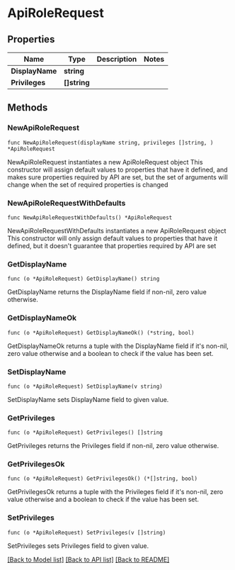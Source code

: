 # ApiRoleRequest

## Properties

Name | Type | Description | Notes
------------ | ------------- | ------------- | -------------
**DisplayName** | **string** |  | 
**Privileges** | **[]string** |  | 

## Methods

### NewApiRoleRequest

`func NewApiRoleRequest(displayName string, privileges []string, ) *ApiRoleRequest`

NewApiRoleRequest instantiates a new ApiRoleRequest object
This constructor will assign default values to properties that have it defined,
and makes sure properties required by API are set, but the set of arguments
will change when the set of required properties is changed

### NewApiRoleRequestWithDefaults

`func NewApiRoleRequestWithDefaults() *ApiRoleRequest`

NewApiRoleRequestWithDefaults instantiates a new ApiRoleRequest object
This constructor will only assign default values to properties that have it defined,
but it doesn't guarantee that properties required by API are set

### GetDisplayName

`func (o *ApiRoleRequest) GetDisplayName() string`

GetDisplayName returns the DisplayName field if non-nil, zero value otherwise.

### GetDisplayNameOk

`func (o *ApiRoleRequest) GetDisplayNameOk() (*string, bool)`

GetDisplayNameOk returns a tuple with the DisplayName field if it's non-nil, zero value otherwise
and a boolean to check if the value has been set.

### SetDisplayName

`func (o *ApiRoleRequest) SetDisplayName(v string)`

SetDisplayName sets DisplayName field to given value.


### GetPrivileges

`func (o *ApiRoleRequest) GetPrivileges() []string`

GetPrivileges returns the Privileges field if non-nil, zero value otherwise.

### GetPrivilegesOk

`func (o *ApiRoleRequest) GetPrivilegesOk() (*[]string, bool)`

GetPrivilegesOk returns a tuple with the Privileges field if it's non-nil, zero value otherwise
and a boolean to check if the value has been set.

### SetPrivileges

`func (o *ApiRoleRequest) SetPrivileges(v []string)`

SetPrivileges sets Privileges field to given value.



[[Back to Model list]](../README.md#documentation-for-models) [[Back to API list]](../README.md#documentation-for-api-endpoints) [[Back to README]](../README.md)


